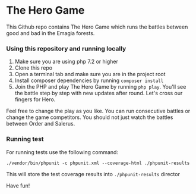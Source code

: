 # The Hero Game

This Github repo contains The Hero Game which runs the battles between good and bad in the Emagia forests.

### Using this repository and running locally

1. Make sure you are using php 7.2 or higher
2. Clone this repo 
3. Open a terminal tab and make sure you are in the project root
4. Install composer dependencies by running `composer install`
5. Join the PHP and play The Hero Game by running `php play`. You'll see the battle step by step with new updates after
round. Let's cross our fingers for Hero.

Feel free to change the play as you like. You can run consecutive battles or change the game competitors. 
You should not just watch the battles between Order and Salerus.

### Running test

For running tests use the following command: 

`./vendor/bin/phpunit -c phpunit.xml --coverage-html ./phpunit-results`

This will store the test coverage results into `./phpunit-results` director

Have fun!

